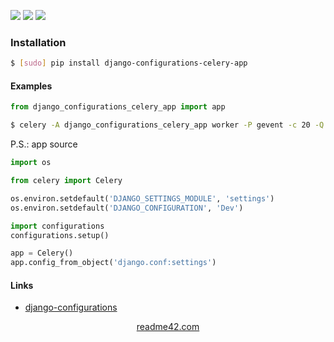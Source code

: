 <!--
https://readme42.com
-->


[![](https://img.shields.io/pypi/v/django-configurations-celery-app.svg?maxAge=3600)](https://pypi.org/project/django-configurations-celery-app/)
[![](https://img.shields.io/badge/License-Unlicense-blue.svg?longCache=True)](https://unlicense.org/)
[![](https://github.com/andrewp-as-is/django-configurations-celery-app.py/workflows/tests42/badge.svg)](https://github.com/andrewp-as-is/django-configurations-celery-app.py/actions)

### Installation
```bash
$ [sudo] pip install django-configurations-celery-app
```

#### Examples
```python
from django_configurations_celery_app import app
```

```bash
$ celery -A django_configurations_celery_app worker -P gevent -c 20 -Q celery
```

P.S.: app source
```python
import os

from celery import Celery

os.environ.setdefault('DJANGO_SETTINGS_MODULE', 'settings')
os.environ.setdefault('DJANGO_CONFIGURATION', 'Dev')

import configurations
configurations.setup()

app = Celery()
app.config_from_object('django.conf:settings')
```

#### Links
+   [django-configurations](https://github.com/jazzband/django-configurations)

<p align="center">
    <a href="https://readme42.com/">readme42.com</a>
</p>